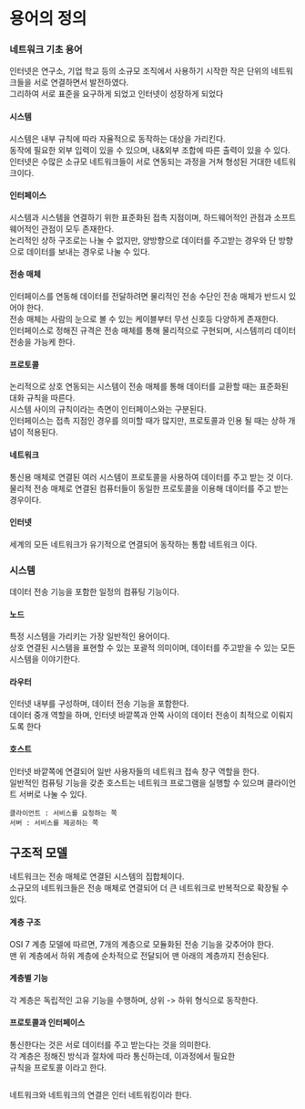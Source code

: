 # 용어의 정의

### 네트워크 기초 용어

인터넷은 연구소, 기업 학교 등의 소규모 조직에서 사용하기 시작한 작은 단위의 네트워크들을 서로 연결하면서 발전하였다.\
그리하여 서로 표준을 요구하게 되었고 인터넷이 성장하게 되었다

#### 시스템

시스템은 내부 규칙에 따라 자율적으로 동작하는 대상을 가리킨다.\
동작에 필요한 외부 입력이 있을 수 있으며, 내&외부 조합에 따른 출력이 있을 수 있다.\
인터넷은 수많은 소규모 네트워크들이 서로 연동되는 과정을 거쳐 형성된 거대한 네트워크이다.

#### 인터페이스

시스템과 시스템을 연결하기 위한 표준화된 접촉 지점이며, 하드웨어적인 관점과 소프트웨어적인 관점이 모두 존재한다.\
논리적인 상하 구조로는 나눌 수 없지만, 양방향으로 데이터를 주고받는 경우와 단 방향으로 데이터를 보내는 경우로 나눌 수 있다.

#### 전송 매체

인터페이스를 연동해 데이터를 전달하려면 물리적인 전송  수단인 전송 매체가 반드시 있어야 한다.\
전송 매체는 사람의 눈으로 볼 수 있는 케이블부터 무선 신호등 다양하게 존재한다.\
인터페이스로 정해진 규격은 전송 매체를 통해 물리적으로 구현되며, 시스템끼리 데이터 전송을 가능케 한다.

#### 프로토콜

논리적으로 상호 연동되는 시스템이 전송 매체를 통해 데이터를 교환할 때는 표준화된 대화 규칙을 따른다.\
시스템 사이의 규칙이라는 측면이 인터페이스와는 구분된다.\
인터페이스는 접촉 지점인 경우를 의미할 때가 많지만, 프로토콜과 인용 될 때는 상하 개념이 적용된다.

#### 네트워크

통신용 매체로 연결된 여러 시스템이 프로토콜을 사용하여 데이터를 주고 받는 것 이다.\
물리적 전송 매체로 연결된 컴퓨터들이 동일한 프로토콜을 이용해 데이터를 주고 받는 경우이다.

#### 인터넷

세계의 모든 네트워크가 유기적으로 연결되어 동작하는 통합 네트워크 이다.

### 시스템

데이터 전송 기능을 포함한 일정의 컴퓨팅 기능이다.

#### 노드

특정 시스템을 가리키는 가장 일반적인 용어이다.\
상호 연결된 시스템을 표현할 수 있는 포괄적 의미이며, 데이터를 주고받을 수 있는 모든 시스템을 이야기한다.

#### 라우터

인터넷 내부를 구성하며, 데이터 전송 기능을 포함한다.\
데이터 중개 역할을 하며, 인터넷 바깥쪽과 안쪽 사이의 데이터 전송이 최적으로 이뤄지도록 한다

#### 호스트

인터넷 바깥쪽에 연결되어 일반 사용자들의 네트워크 접속 창구 역할을 한다.\
&#x20;일반적인 컴퓨팅 기능을 갖춘 호스트는 네트워크 프로그램을 실행할 수 있으며 클라이언트 서버로 나눌 수 있다.

```
클라이언트 : 서비스를 요청하는 쪽
서버 : 서비스를 제공하는 쪽
```

## 구조적 모델

네트워크는 전송 매체로 연결된 시스템의 집합체이다.\
소규모의 네트워크들은 전송 매체로 연결되어 더 큰 네트워크로 반복적으로 확장될 수 있다.

#### 계층 구조

OSI 7 계층 모델에 따르면, 7개의 계층으로 모듈화된 전송 기능을 갖추어야 한다.\
맨 위 계층에서 하위 계층에 순차적으로 전달되어 맨 아래의 계층까지 전송된다.

#### 계층별 기능

&#x20;각 계층은 독립적인 고유 기능을 수행하며, 상위 -> 하위 형식으로 동작한다.

#### 프로토콜과  인터페이스

통신한다는 것은 서로 데이터를 주고 받는다는 것을 의미한다. \
각 계층은 정해진 방식과 절차에 따라 통신하는데, 이과정에서 필요한\
규칙을 프로토콜 이라고 한다.

<img src="../../../.gitbook/assets/file.drawing (2) (1).svg" alt="" class="gitbook-drawing">

네트워크와 네트워크의 연결은 인터 네트워킹이라 한다.

